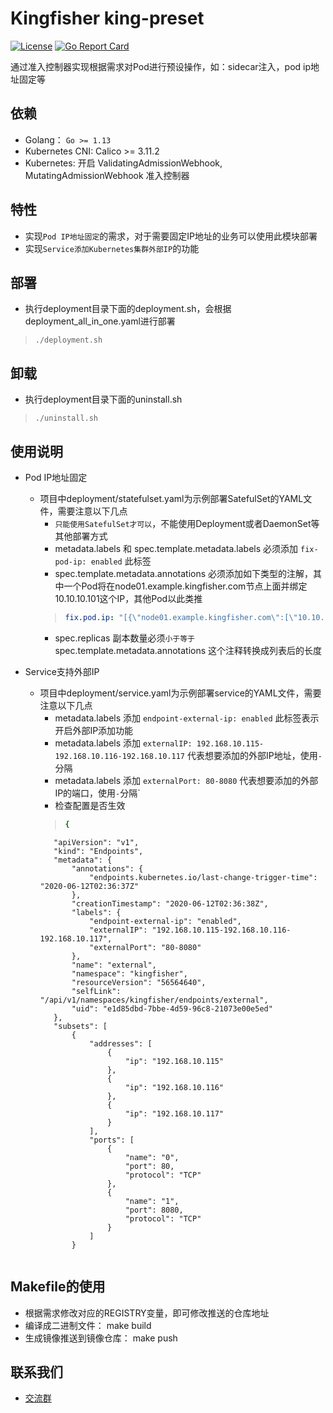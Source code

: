 # Kingfisher king-preset
[![License](https://img.shields.io/badge/license-Apache%202-4EB1BA.svg)](https://www.apache.org/licenses/LICENSE-2.0.html)
[![Go Report Card](https://goreportcard.com/badge/github.com/open-kingfisher/king-preset)](https://goreportcard.com/report/github.com/open-kingfisher/king-preset)

通过准入控制器实现根据需求对Pod进行预设操作，如：sidecar注入，pod ip地址固定等

## 依赖

- Golang： `Go >= 1.13`
- Kubernetes CNI: Calico >= 3.11.2
- Kubernetes: 开启 ValidatingAdmissionWebhook, MutatingAdmissionWebhook 准入控制器

## 特性

- 实现`Pod IP地址固定`的需求，对于需要固定IP地址的业务可以使用此模块部署
- 实现`Service添加Kubernetes集群外部IP`的功能

## 部署

* 执行deployment目录下面的deployment.sh，会根据deployment_all_in_one.yaml进行部署
>```shell
>./deployment.sh
>```

## 卸载

* 执行deployment目录下面的uninstall.sh
>```shell
>./uninstall.sh
>```

## 使用说明
* Pod IP地址固定
    * 项目中deployment/statefulset.yaml为示例部署SatefulSet的YAML文件，需要注意以下几点
        * `只能使用SatefulSet才可以`，不能使用Deployment或者DaemonSet等其他部署方式
        * metadata.labels 和 spec.template.metadata.labels 必须添加 `fix-pod-ip: enabled` 此标签
        * spec.template.metadata.annotations 必须添加如下类型的注解，其中一个Pod将在node01.example.kingfisher.com节点上面并绑定10.10.10.101这个IP，其他Pod以此类推
        >```yaml
        >fix.pod.ip: "[{\"node01.example.kingfisher.com\":[\"10.10.10.101\"]},{\"node002.example.kingfisher.com\":[\"10.10.10.102\"]},{\"node003.example.kingfisher.com\":[\"10.10.10.103\"]}]"
        >```
       * spec.replicas 副本数量必须`小于等于` spec.template.metadata.annotations 这个注释转换成列表后的长度

* Service支持外部IP
    * 项目中deployment/service.yaml为示例部署service的YAML文件，需要注意以下几点
        * metadata.labels 添加 `endpoint-external-ip: enabled` 此标签表示开启外部IP添加功能
        * metadata.labels 添加 `externalIP: 192.168.10.115-192.168.10.116-192.168.10.117` 代表想要添加的外部IP地址，使用`-`分隔
        * metadata.labels 添加 `externalPort: 80-8080` 代表想要添加的外部IP的端口，使用`-`分隔`
        * 检查配置是否生效
        >```bash
        >{
             "apiVersion": "v1",
             "kind": "Endpoints",
             "metadata": {
                 "annotations": {
                     "endpoints.kubernetes.io/last-change-trigger-time": "2020-06-12T02:36:37Z"
                 },
                 "creationTimestamp": "2020-06-12T02:36:38Z",
                 "labels": {
                     "endpoint-external-ip": "enabled",
                     "externalIP": "192.168.10.115-192.168.10.116-192.168.10.117",
                     "externalPort": "80-8080"
                 },
                 "name": "external",
                 "namespace": "kingfisher",
                 "resourceVersion": "56564640",
                 "selfLink": "/api/v1/namespaces/kingfisher/endpoints/external",
                 "uid": "e1d85dbd-7bbe-4d59-96c8-21073e00e5ed"
             },
             "subsets": [
                 {
                     "addresses": [
                         {
                             "ip": "192.168.10.115"
                         },
                         {
                             "ip": "192.168.10.116"
                         },
                         {
                             "ip": "192.168.10.117"
                         }
                     ],
                     "ports": [
                         {
                             "name": "0",
                             "port": 80,
                             "protocol": "TCP"
                         },
                         {
                             "name": "1",
                             "port": 8080,
                             "protocol": "TCP"
                         }
                     ]
                 }
           
        >```

## Makefile的使用

- 根据需求修改对应的REGISTRY变量，即可修改推送的仓库地址
- 编译成二进制文件： make build
- 生成镜像推送到镜像仓库： make push

## 联系我们
- [交流群](https://github.com/open-kingfisher/community/blob/master/contact_us/README.md)